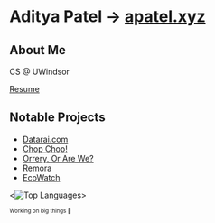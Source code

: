 # Aditya Patel -> [apatel.xyz](https://apatel.xyz)

## About Me
CS @ UWindsor

[Resume](https://github.com/Champion2005/Champion2005/blob/main/resume.pdf)

## Notable Projects
- [Datarai.com](https://github.com/Champion2005/Datarai)
- [Chop Chop!](https://github.com/Kataray/Winhacks2025)
- [Orrery, Or Are We?](https://github.com/jwlebert/spaceapps-2024)
- [Remora](https://github.com/Champion2005/Remora)
- [EcoWatch](https://github.com/jwlebert/EcoWatch)

<![Top Languages](https://github-readme-stats.vercel.app/api/top-langs/?username=Champion2005&theme=dark&show_icons=true&hide_border=true&layout=compact&langs_count=10)>


<sub><sup>Working on big things 👀</sup></sub>
